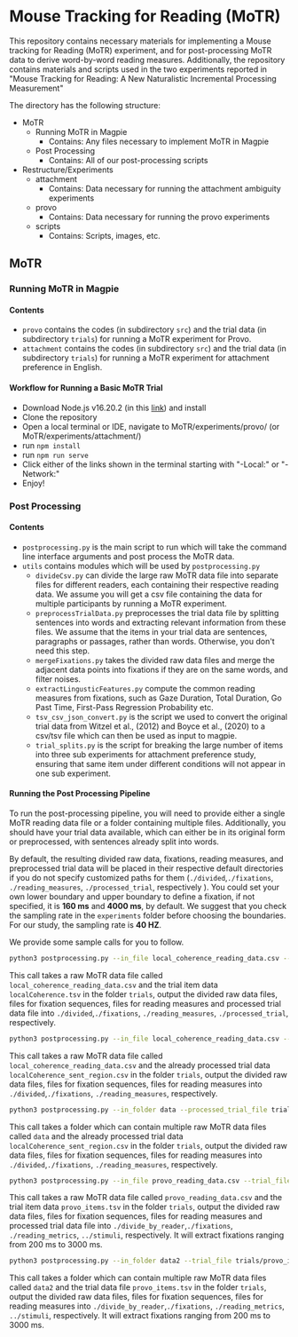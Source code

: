 # Mouse Tracking for Reading (MoTR)
This repository contains necessary materials for implementing a Mouse tracking for Reading (MoTR) experiment, and for post-processing MoTR data to derive word-by-word reading measures. Additionally, the repository contains materials and scripts used in the two experiments reported in "Mouse Tracking for Reading: A New Naturalistic Incremental Processing Measurement"

The directory has the following structure:

* MoTR
  * Running MoTR in Magpie
    * Contains: Any files necessary to implement MoTR in Magpie
  * Post Processing
    * Contains: All of our post-processing scripts
* Restructure/Experiments
    * attachment
      * Contains: Data necessary for running the attachment ambiguity experiments
    * provo
      * Contains: Data necessary for running the provo experiments
    * scripts
      * Contains: Scripts, images, etc.


## MoTR
### Running MoTR in Magpie
#### Contents
- `provo` contains the  codes (in subdirectory `src`) and the trial data (in subdirectory `trials`) for running a MoTR experiment for Provo.
- `attachment` contains the codes (in subdirectory `src`) and the trial data (in subdirectory `trials`) for running a MoTR experiment for attachment preference in English.

#### Workflow for Running a Basic MoTR Trial
- Download Node.js v16.20.2 (in this [link](https://nodejs.org/en/download/releases)) and install
- Clone the repository
- Open a local terminal or IDE, navigate to MoTR/experiments/provo/ (or MoTR/experiments/attachment/)
- run ```npm install```
- run ```npm run serve```
- Click either of the links shown in the terminal starting with "-Local:" or "-Network:"
- Enjoy!

### Post Processing

#### Contents
- `postprocessing.py` is the main script to run which will take the command line interface arguments and post process the MoTR data.
- `utils` contains modules which will be used by `postprocessing.py`
  - `divideCsv.py` can divide the large raw MoTR data file into separate files for different readers, each containing their respective reading data. We assume you will get a csv file containing the data for multiple participants by running a MoTR experiment. 
  - `preprocessTrialData.py` preprocesses the trial data file by splitting sentences into words and extracting relevant information from these files. We assume that the items in your trial data are sentences, paragraphs or passages, rather than words. Otherwise, you don't need this step.
  - `mergeFixations.py` takes the divided raw data files and merge the adjacent data points into fixations if they are on the same words, and filter noises.
  - `extractLingusticFeatures.py` compute the common reading measures from fixations, such as Gaze Duration, Total Duration, Go Past Time, First-Pass Regression Probability etc.
  - `tsv_csv_json_convert.py` is the script we used to convert the original trial data from Witzel et al., (2012) and Boyce et al., (2020) to a csv/tsv file which can then be used as input to magpie.
  - `trial_splits.py` is the script for breaking the large number of items into three sub experiments for attachment preference study, ensuring that same item under different conditions will not appear in one sub experiment.

#### Running the Post Processing Pipeline

To run the post-processing pipeline, you will need to provide either a single MoTR reading data file or a folder containing multiple files. Additionally, you should have your trial data available, which can either be in its original form or preprocessed, with sentences already split into words. 

By default, the resulting divided raw data, fixations, reading measures, and preprocessed trial data will be placed in their respective default directories if you do not specify customized paths for them (`./divided`,`./fixations`, `./reading_measures`, `./processed_trial`, respectively ). You could set your own lower boundary and upper boundary to define a fixation, if not specified, it is **160 ms** and **4000 ms**, by default. We suggest that you check the sampling rate in the `experiments` folder before choosing the boundaries. For our study, the sampling rate is **40 HZ**.

 We provide some sample calls for you to follow.

 ```bash
 python3 postprocessing.py --in_file local_coherence_reading_data.csv --trial_file trials/localCoherence.tsv
 ```

 This call takes a raw MoTR data file called `local_coherence_reading_data.csv` and the trial item data `localCoherence.tsv` in the folder `trials`, output the divided raw data files, files for fixation sequences, files for reading measures and processed trial data file into `./divided`,`./fixations`, `./reading_measures`, `./processed_trial`, respectively.

 ```bash
 python3 postprocessing.py --in_file local_coherence_reading_data.csv --processed_trial_file trials/localCoherence_sent_region.csv
 ```

This call takes a raw MoTR data file called `local_coherence_reading_data.csv` and the already processed trial data `localCoherence_sent_region.csv` in the folder `trials`, output the divided raw data files, files for fixation sequences, files for reading measures into `./divided`,`./fixations`, `./reading_measures`, respectively.

```bash
python3 postprocessing.py --in_folder data --processed_trial_file trials/localCoherence_sent_region.csv
```

This call takes a folder which can contain multiple raw MoTR data files called `data` and the already processed trial data `localCoherence_sent_region.csv` in the folder `trials`, output the divided raw data files, files for fixation sequences, files for reading measures into `./divided`,`./fixations`, `./reading_measures`, respectively.

```bash
python3 postprocessing.py --in_file provo_reading_data.csv --trial_file trials/provo_items.tsv --divided_dir divide_by_reader --processed_trial_dir ../stimuli --fixation_dir fixations --rt_dir reading_metrics --low_thres 200 --up_thres 3000
```

This call takes a raw MoTR data file called `provo_reading_data.csv` and the trial item data `provo_items.tsv` in the folder `trials`, output the divided raw data files, files for fixation sequences, files for reading measures and processed trial data file into `./divide_by_reader`,`./fixations`, `./reading_metrics`, `../stimuli`, respectively. It will extract fixations ranging from 200 ms to 3000 ms.

```bash
python3 postprocessing.py --in_folder data2 --trial_file trials/provo_items.tsv --divided_dir divide_by_reader --fixation_dir fixations --rt_dir reading_metrics --low_thres 200 --up_thres 3000
```

This call takes a folder which can contain multiple raw MoTR data files called `data2` and the trial data file `provo_items.tsv` in the folder `trials`, output the divided raw data files, files for fixation sequences, files for reading measures into `./divide_by_reader`,`./fixations`, `./reading_metrics`, `../stimuli`, respectively. It will extract fixations ranging from 200 ms to 3000 ms.

